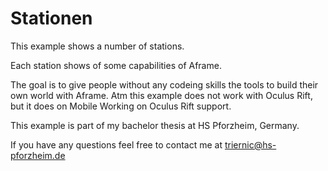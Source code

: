 # Stationen

This example shows a number of stations.

Each station shows of some capabilities of Aframe.

The goal is to give people without any codeing skills the tools to build their own world with Aframe.
Atm this example does not work with Oculus Rift, but it does on Mobile
Working on Oculus Rift support.

This example is part of my bachelor thesis at HS Pforzheim, Germany.

If you have any questions feel free to contact me at triernic@hs-pforzheim.de



